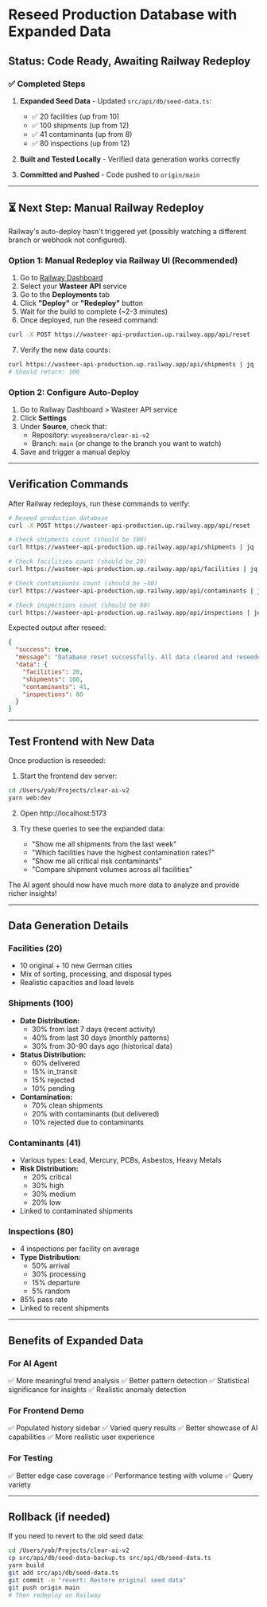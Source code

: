 # Reseed Production Database with Expanded Data

## Status: Code Ready, Awaiting Railway Redeploy

### ✅ Completed Steps

1. **Expanded Seed Data** - Updated `src/api/db/seed-data.ts`:
   - ✅ 20 facilities (up from 10)
   - ✅ 100 shipments (up from 12)
   - ✅ 41 contaminants (up from 8)
   - ✅ 80 inspections (up from 12)

2. **Built and Tested Locally** - Verified data generation works correctly

3. **Committed and Pushed** - Code pushed to `origin/main`

---

## ⏳ Next Step: Manual Railway Redeploy

Railway's auto-deploy hasn't triggered yet (possibly watching a different branch or webhook not configured).

### Option 1: Manual Redeploy via Railway UI (Recommended)

1. Go to [Railway Dashboard](https://railway.app/dashboard)
2. Select your **Wasteer API** service
3. Go to the **Deployments** tab
4. Click **"Deploy"** or **"Redeploy"** button
5. Wait for the build to complete (~2-3 minutes)
6. Once deployed, run the reseed command:

```bash
curl -X POST https://wasteer-api-production.up.railway.app/api/reset
```

7. Verify the new data counts:

```bash
curl https://wasteer-api-production.up.railway.app/api/shipments | jq '.count'
# Should return: 100
```

### Option 2: Configure Auto-Deploy

1. Go to Railway Dashboard > Wasteer API service
2. Click **Settings**
3. Under **Source**, check that:
   - Repository: `wsyeabsera/clear-ai-v2`
   - Branch: `main` (or change to the branch you want to watch)
4. Save and trigger a manual deploy

---

## Verification Commands

After Railway redeploys, run these commands to verify:

```bash
# Reseed production database
curl -X POST https://wasteer-api-production.up.railway.app/api/reset

# Check shipments count (should be 100)
curl https://wasteer-api-production.up.railway.app/api/shipments | jq '.count'

# Check facilities count (should be 20)
curl https://wasteer-api-production.up.railway.app/api/facilities | jq '.count'

# Check contaminants count (should be ~40)
curl https://wasteer-api-production.up.railway.app/api/contaminants | jq '.count'

# Check inspections count (should be 80)
curl https://wasteer-api-production.up.railway.app/api/inspections | jq '.count'
```

Expected output after reseed:
```json
{
  "success": true,
  "message": "Database reset successfully. All data cleared and reseeded.",
  "data": {
    "facilities": 20,
    "shipments": 100,
    "contaminants": 41,
    "inspections": 80
  }
}
```

---

## Test Frontend with New Data

Once production is reseeded:

1. Start the frontend dev server:
```bash
cd /Users/yab/Projects/clear-ai-v2
yarn web:dev
```

2. Open http://localhost:5173

3. Try these queries to see the expanded data:
   - "Show me all shipments from the last week"
   - "Which facilities have the highest contamination rates?"
   - "Show me all critical risk contaminants"
   - "Compare shipment volumes across all facilities"

The AI agent should now have much more data to analyze and provide richer insights!

---

## Data Generation Details

### Facilities (20)
- 10 original + 10 new German cities
- Mix of sorting, processing, and disposal types
- Realistic capacities and load levels

### Shipments (100)
- **Date Distribution:**
  - 30% from last 7 days (recent activity)
  - 40% from last 30 days (monthly patterns)
  - 30% from 30-90 days ago (historical data)
- **Status Distribution:**
  - 60% delivered
  - 15% in_transit
  - 15% rejected
  - 10% pending
- **Contamination:**
  - 70% clean shipments
  - 20% with contaminants (but delivered)
  - 10% rejected due to contaminants

### Contaminants (41)
- Various types: Lead, Mercury, PCBs, Asbestos, Heavy Metals
- **Risk Distribution:**
  - 20% critical
  - 30% high
  - 30% medium
  - 20% low
- Linked to contaminated shipments

### Inspections (80)
- 4 inspections per facility on average
- **Type Distribution:**
  - 50% arrival
  - 30% processing
  - 15% departure
  - 5% random
- 85% pass rate
- Linked to recent shipments

---

## Benefits of Expanded Data

### For AI Agent
✅ More meaningful trend analysis
✅ Better pattern detection
✅ Statistical significance for insights
✅ Realistic anomaly detection

### For Frontend Demo
✅ Populated history sidebar
✅ Varied query results
✅ Better showcase of AI capabilities
✅ More realistic user experience

### For Testing
✅ Better edge case coverage
✅ Performance testing with volume
✅ Query variety

---

## Rollback (if needed)

If you need to revert to the old seed data:

```bash
cd /Users/yab/Projects/clear-ai-v2
cp src/api/db/seed-data-backup.ts src/api/db/seed-data.ts
yarn build
git add src/api/db/seed-data.ts
git commit -m "revert: Restore original seed data"
git push origin main
# Then redeploy on Railway
```

